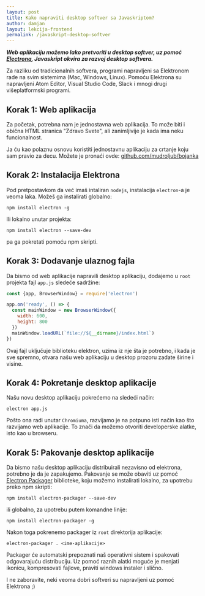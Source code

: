 ```yaml
---
layout: post
title: Kako napraviti desktop softver sa Javaskriptom?
author: damjan
layout: lekcija-frontend
permalink: /javaskript-desktop-softver
---
```


***Web aplikaciju možemo lako pretvoriti u desktop softver, uz pomoć [Electrona](//electron.atom.io/), Javaskript okvira za razvoj desktop softvera.***

Za razliku od tradicionalnih softvera, programi napravljeni sa Elektronom rade na svim sistemima (Mac, Windows, Linux). Pomoću Elektrona su napravljeni Atom Editor, Visual Studio Code, Slack i mnogi drugi višeplatformski programi.

## Korak 1: Web aplikacija

Za početak, potrebna nam je jednostavna web aplikacija. To može biti i obična HTML stranica "Zdravo Svete", ali zanimljivije je kada ima neku funcionalnost.

Ja ću kao polaznu osnovu koristiti jednostavnu aplikaciju za crtanje koju sam pravio za decu. Možete je pronaći ovde: [github.com/mudroljub/bojanka](https://github.com/mudroljub/bojanka)

## Korak 2: Instalacija Elektrona

Pod pretpostavkom da već imaš intaliran `nodejs`, instalacija `electron`-a je veoma laka. Možeš ga instalirati globalno:

```
npm install electron -g
```

Ili lokalno unutar projekta:

```
npm install electron --save-dev
```

pa ga pokretati pomoću npm skripti.

## Korak 3: Dodavanje ulaznog fajla

Da bismo od web aplikacije napravili desktop aplikaciju, dodajemo u `root` projekta fajl `app.js` sledeće sadržine:

```js
const {app, BrowserWindow} = require('electron')

app.on('ready', () => {
  const mainWindow = new BrowserWindow({
    width: 600,
    height: 800
  })
  mainWindow.loadURL(`file://${__dirname}/index.html`)
})
```

Ovaj fajl uključuje biblioteku elektron, uzima iz nje šta je potrebno, i kada je sve spremno, otvara našu web aplikaciju u desktop prozoru zadate širine i visine.

## Korak 4: Pokretanje desktop aplikacije

Našu novu desktop aplikaciju pokrećemo na sledeći način:

```
electron app.js
```

Pošto ona radi unutar `Chromiuma`, razvijamo je na potpuno isti način kao što razvijamo web aplikacije. To znači da možemo otvoriti developerske alatke, isto kao u browseru.

## Korak 5: Pakovanje desktop aplikacije

Da bismo našu desktop aplikaciju distribuirali nezavisno od elektrona, potrebno je da je zapakujemo. Pakovanje se može obaviti uz pomoć [Electron Packager](https://github.com/electron-userland/electron-packager) biblioteke, koju možemo instalirati lokalno, za upotrebu preko npm skripti:

```
npm install electron-packager --save-dev
```

ili globalno, za upotrebu putem komandne linije:

```
npm install electron-packager -g
```

Nakon toga pokrenemo packager iz `root` direktorija aplikacije:

```
electron-packager . <ime-aplikacije>
```

Packager će automatski prepoznati naš operativni sistem i spakovati odgovarajuću distribuciju. Uz pomoć raznih alatki moguće je menjati ikonicu, kompresovati fajlove, praviti windows instaler i slično.

I ne zaboravite, neki veoma dobri softveri su napravljeni uz pomoć Elektrona ;)
